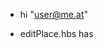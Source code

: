
- hi "user@me.at" 

- editPlace.hbs has <script>

- on userHome all places should be visible after login 

- on userHome all saved Places (after logged in)

- add frontend validation for add place



